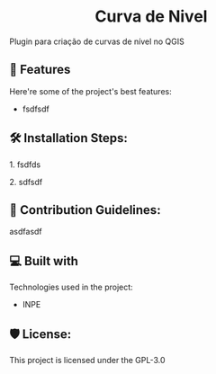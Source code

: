 <h1 align="center" id="title">Curva de Nivel</h1>

<p id="description">Plugin para criação de curvas de nível no QGIS</p>

  
  
<h2>🧐 Features</h2>

Here're some of the project's best features:

*   fsdfsdf

<h2>🛠️ Installation Steps:</h2>

<p>1. fsdfds</p>

<p>2. sdfsdf</p>

<h2>🍰 Contribution Guidelines:</h2>

asdfasdf

  
  
<h2>💻 Built with</h2>

Technologies used in the project:

*   INPE

<h2>🛡️ License:</h2>

This project is licensed under the GPL-3.0
